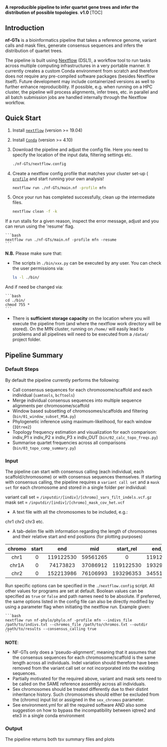 **A reproducible pipeline to infer quartet gene trees and infer the distribution of possible topologies**.
**v1.0**
[TOC]

## Introduction

**nf-GTs** is a bioinformatics pipeline that takes a reference genome, variant calls and mask files, generate consensus sequences and infers the distribution of quartet trees.

The pipeline is built using [Nextflow](https://www.nextflow.io) (DSL1), a workflow tool to run tasks across multiple computing infrastructures in a very portable manner. It currently creates a custom Conda environment from scratch and therefore does not require any pre-compiled software packages (besides Nextflow itself). Future development may include containerized versions as well to further enhance reproducibility. If possible, e.g. when running on a HPC cluster, the pipeline will process alignments, infer trees, etc. in parallel and all batch submission jobs are handled internally through the Nextflow workflow.

## Quick Start

1. Install [`nextflow`](https://www.nextflow.io/) (version >= 19.04) 
2. Install [`Conda`](https://conda.io/miniconda.html) (version >= 4.10)
3. Download the pipeline and adjust the config file. Here you need to specify the location of the input data, filtering settings etc.

    ```bash
    ./nf-GTs/nextflow.config
    ```
4. Create a nextflow config profile that matches your cluster set-up ( [`profile`]( https://www.nextflow.io/docs/latest/config.html#config-profiles) and start running your own analysis!

    ```bash
    nextflow run ./nf-GTs/main.nf -profile mfn
    ```

6. Once your run has completed successfully, clean up the intermediate files.

    ```bash
    nextflow clean -f -k
    ```

If a run stalls for a given reason, inspect the error message, adjust and you can rerun using the 'resume' flag.

    ```bash
    nextflow run ./nf-GTs/main.nf -profile mfn -resume
    ```


**N.B.** Please make sure that:
* The scripts in `./bin/xxx.py` can be executed by any user. You can check the user permissions via:

    ```bash
    ls -l ./bin/
    ```
And if need be changed via:

    ```bash
    cd ./bin/
    chmod 755 *
    ```

* There is **sufficient storage capacity** on the location where you will execute the pipeline from (and where the nextflow work directory will be stored). On the MfN cluster, running on `/home/` will easily lead to problems and all pipelines will need to be executed from a `/datad/` project folder.


## Pipeline Summary

### Default Steps

By default the pipeline currently performs the following:

* Call consensus sequences for each chromosome/scaffold and each individual (`samtools`, `bcftools`)
* Merge individual consensus sequences into multiple sequence alignments per chromosome/scaffold 
* Window based subsetting of chromosomes/scaffolds and filtering (`bin/01_window_subset_MSA.py`)
* Phylogenetic inference using maximum-likelihood, for each window (`IQtree2`)
* Topology frequency estimation and visualization for each comparison: indiv_P1 x indiv_P2 x indiv_P3 x indiv_OUT (`bin/02_calc_topo_freqs.py`)
* Summarise quartet frequencies across all comparisons (`bin/03_topo_comp_summary.py`)


### Input

The pipeline can start with consensus calling (each individual, each scaffold/chromosome) or with consensus sequences themselves. If starting with consensus calling, the pipeline requires a `variant call set` and a `mask set` for each chromosome and stored in a single folder per individual:

variant call set = `/inputdir/[indiv]/[chromo]_vars_filt_indels.vcf.gz`
mask set = `/inputdir/[indiv]/[chromo]_mask_cov_het.vcf`

- A text file with all the chromosomes to be included, e.g.:

chr1
chr2
chr3
etc.

- A tab-delim file with information regarding the length of chromosomes and their relative start and end positions (for plotting purposes)

| chromo | start |     end    |    mid   | start_rel |   end_rel  |  mid_rel  | 
| :----: | :----:| :--------: | :------: | :--------:| :--------: | :-------: | 
| chr1   | 0     |  119122530 | 59561265 | 0         |  119122530 | 59561265  | 
| chr1A  | 0     |  74173823  | 37086912 | 119122530 |  193296353 | 156209442 | 
| chr2   | 0     |  152213986 | 76106993 | 193296353 |  345510339 | 269403346 | 


Run specific options can  be specified in the `./nextflow.config` script. All other values for programs are set at default. Boolean values can be specified as `true` or `false` and path names need to be absolute. If preferred, the same options listed in the config file can also be directly modified by using a parameter flag when initiating the nextflow run. Example given:

    ```bash
    nextflow run nf-phylo/phylo.nf -profile mfn --indivs_file /path/to/indivs.txt --chromos_file /path/to/chromos.txt --outdir /path/to/results --consensus_calling true
    ```

**NOTE**:
- NF-GTs only does a 'pseudo-alignment', meaning that it assumes that the consensus sequences for each chromosome/scaffold is the same length across all individuals. Indel variation should therefore have been removed from the variant call set or not incorporated into the existing sequences.
- Partially motivated for the required above, variant and mask sets need to be called on the SAME reference assembly across all individuals.
- Sex chromosomes should be treated differently due to their distint inheritance history. Such chromosomes should either be excluded from the (chromo) input list or assigned in the `sex_chromos` parameter.
- See environment.yml for all the required software AND also some suggestion on how to bypass the incompatibility between iqtree2 and ete3 in a single conda environment


### Output
The pipeline returns both tsv summary files and plots

